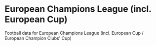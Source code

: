 # European Champions League (incl. European Cup)

Football data for European Champions League (incl. European Cup / European Champion Clubs' Cup)
